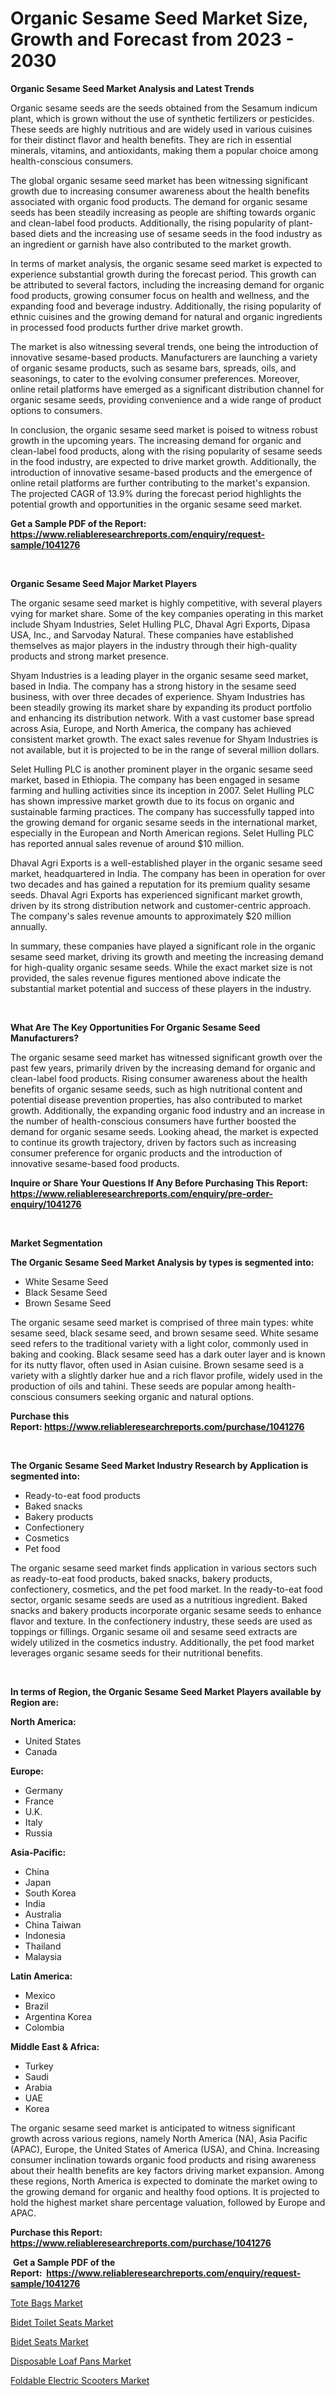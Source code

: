 <p><h1>Organic Sesame Seed Market Size, Growth and Forecast from 2023 - 2030</h1></p><p><strong>Organic Sesame Seed Market Analysis and Latest Trends</strong></p>
<p><p>Organic sesame seeds are the seeds obtained from the Sesamum indicum plant, which is grown without the use of synthetic fertilizers or pesticides. These seeds are highly nutritious and are widely used in various cuisines for their distinct flavor and health benefits. They are rich in essential minerals, vitamins, and antioxidants, making them a popular choice among health-conscious consumers.</p><p>The global organic sesame seed market has been witnessing significant growth due to increasing consumer awareness about the health benefits associated with organic food products. The demand for organic sesame seeds has been steadily increasing as people are shifting towards organic and clean-label food products. Additionally, the rising popularity of plant-based diets and the increasing use of sesame seeds in the food industry as an ingredient or garnish have also contributed to the market growth.</p><p>In terms of market analysis, the organic sesame seed market is expected to experience substantial growth during the forecast period. This growth can be attributed to several factors, including the increasing demand for organic food products, growing consumer focus on health and wellness, and the expanding food and beverage industry. Additionally, the rising popularity of ethnic cuisines and the growing demand for natural and organic ingredients in processed food products further drive market growth.</p><p>The market is also witnessing several trends, one being the introduction of innovative sesame-based products. Manufacturers are launching a variety of organic sesame products, such as sesame bars, spreads, oils, and seasonings, to cater to the evolving consumer preferences. Moreover, online retail platforms have emerged as a significant distribution channel for organic sesame seeds, providing convenience and a wide range of product options to consumers.</p><p>In conclusion, the organic sesame seed market is poised to witness robust growth in the upcoming years. The increasing demand for organic and clean-label food products, along with the rising popularity of sesame seeds in the food industry, are expected to drive market growth. Additionally, the introduction of innovative sesame-based products and the emergence of online retail platforms are further contributing to the market's expansion. The projected CAGR of 13.9% during the forecast period highlights the potential growth and opportunities in the organic sesame seed market.</p></p>
<p><strong>Get a Sample PDF of the Report:&nbsp; <a href="https://www.reliableresearchreports.com/enquiry/request-sample/1041276">https://www.reliableresearchreports.com/enquiry/request-sample/1041276</a></strong></p>
<p>&nbsp;</p>
<p><strong>Organic Sesame Seed Major Market Players</strong></p>
<p><p>The organic sesame seed market is highly competitive, with several players vying for market share. Some of the key companies operating in this market include Shyam Industries, Selet Hulling PLC, Dhaval Agri Exports, Dipasa USA, Inc., and Sarvoday Natural. These companies have established themselves as major players in the industry through their high-quality products and strong market presence.</p><p>Shyam Industries is a leading player in the organic sesame seed market, based in India. The company has a strong history in the sesame seed business, with over three decades of experience. Shyam Industries has been steadily growing its market share by expanding its product portfolio and enhancing its distribution network. With a vast customer base spread across Asia, Europe, and North America, the company has achieved consistent market growth. The exact sales revenue for Shyam Industries is not available, but it is projected to be in the range of several million dollars.</p><p>Selet Hulling PLC is another prominent player in the organic sesame seed market, based in Ethiopia. The company has been engaged in sesame farming and hulling activities since its inception in 2007. Selet Hulling PLC has shown impressive market growth due to its focus on organic and sustainable farming practices. The company has successfully tapped into the growing demand for organic sesame seeds in the international market, especially in the European and North American regions. Selet Hulling PLC has reported annual sales revenue of around $10 million.</p><p>Dhaval Agri Exports is a well-established player in the organic sesame seed market, headquartered in India. The company has been in operation for over two decades and has gained a reputation for its premium quality sesame seeds. Dhaval Agri Exports has experienced significant market growth, driven by its strong distribution network and customer-centric approach. The company's sales revenue amounts to approximately $20 million annually.</p><p>In summary, these companies have played a significant role in the organic sesame seed market, driving its growth and meeting the increasing demand for high-quality organic sesame seeds. While the exact market size is not provided, the sales revenue figures mentioned above indicate the substantial market potential and success of these players in the industry.</p></p>
<p>&nbsp;</p>
<p><strong>What Are The Key Opportunities For Organic Sesame Seed Manufacturers?</strong></p>
<p><p>The organic sesame seed market has witnessed significant growth over the past few years, primarily driven by the increasing demand for organic and clean-label food products. Rising consumer awareness about the health benefits of organic sesame seeds, such as high nutritional content and potential disease prevention properties, has also contributed to market growth. Additionally, the expanding organic food industry and an increase in the number of health-conscious consumers have further boosted the demand for organic sesame seeds. Looking ahead, the market is expected to continue its growth trajectory, driven by factors such as increasing consumer preference for organic products and the introduction of innovative sesame-based food products.</p></p>
<p><strong>Inquire or Share Your Questions If Any Before Purchasing This Report: <a href="https://www.reliableresearchreports.com/enquiry/pre-order-enquiry/1041276">https://www.reliableresearchreports.com/enquiry/pre-order-enquiry/1041276</a></strong></p>
<p>&nbsp;</p>
<p><strong>Market Segmentation</strong></p>
<p><strong>The Organic Sesame Seed Market Analysis by types is segmented into:</strong></p>
<p><ul><li>White Sesame Seed</li><li>Black Sesame Seed</li><li>Brown Sesame Seed</li></ul></p>
<p><p>The organic sesame seed market is comprised of three main types: white sesame seed, black sesame seed, and brown sesame seed. White sesame seed refers to the traditional variety with a light color, commonly used in baking and cooking. Black sesame seed has a dark outer layer and is known for its nutty flavor, often used in Asian cuisine. Brown sesame seed is a variety with a slightly darker hue and a rich flavor profile, widely used in the production of oils and tahini. These seeds are popular among health-conscious consumers seeking organic and natural options.</p></p>
<p><strong>Purchase this Report:&nbsp;<a href="https://www.reliableresearchreports.com/purchase/1041276">https://www.reliableresearchreports.com/purchase/1041276</a></strong></p>
<p>&nbsp;</p>
<p><strong>The Organic Sesame Seed Market Industry Research by Application is segmented into:</strong></p>
<p><ul><li>Ready-to-eat food products</li><li>Baked snacks</li><li>Bakery products</li><li>Confectionery</li><li>Cosmetics</li><li>Pet food</li></ul></p>
<p><p>The organic sesame seed market finds application in various sectors such as ready-to-eat food products, baked snacks, bakery products, confectionery, cosmetics, and the pet food market. In the ready-to-eat food sector, organic sesame seeds are used as a nutritious ingredient. Baked snacks and bakery products incorporate organic sesame seeds to enhance flavor and texture. In the confectionery industry, these seeds are used as toppings or fillings. Organic sesame oil and sesame seed extracts are widely utilized in the cosmetics industry. Additionally, the pet food market leverages organic sesame seeds for their nutritional benefits.</p></p>
<p>&nbsp;</p>
<p><strong>In terms of Region, the Organic Sesame Seed Market Players available by Region are:</strong></p>
<p>
    <p> <strong> North America: </strong>
        <ul>
            <li>United States</li>
            <li>Canada</li>
        </ul>
        </p> 
    <p> <strong> Europe: </strong>
        <ul>
            <li>Germany</li>
            <li>France</li>
            <li>U.K.</li>
            <li>Italy</li>
            <li>Russia</li>
        </ul>
        </p> 
    <p> <strong> Asia-Pacific: </strong>
        <ul>
            <li>China</li>
            <li>Japan</li>
            <li>South Korea</li>
            <li>India</li>
            <li>Australia</li>
            <li>China Taiwan</li>
            <li>Indonesia</li>
            <li>Thailand</li>
            <li>Malaysia</li>
        </ul>
        </p> 
    <p> <strong> Latin America: </strong>
        <ul>
            <li>Mexico</li>
            <li>Brazil</li>
            <li>Argentina Korea</li>
            <li>Colombia</li>
        </ul>
        </p> 
    <p> <strong> Middle East & Africa: </strong>
        <ul>
            <li>Turkey</li>
            <li>Saudi</li>
            <li>Arabia</li>
            <li>UAE</li>
            <li>Korea</li>
        </ul>
    </p>
    </p>
<p><p>The organic sesame seed market is anticipated to witness significant growth across various regions, namely North America (NA), Asia Pacific (APAC), Europe, the United States of America (USA), and China. Increasing consumer inclination towards organic food products and rising awareness about their health benefits are key factors driving market expansion. Among these regions, North America is expected to dominate the market owing to the growing demand for organic and healthy food options. It is projected to hold the highest market share percentage valuation, followed by Europe and APAC.</p></p>
<p><strong>Purchase this Report: <a href="https://www.reliableresearchreports.com/purchase/1041276">https://www.reliableresearchreports.com/purchase/1041276</a></strong></p>
<p>&nbsp;<strong>Get a Sample PDF of the Report:&nbsp;&nbsp;<a href="https://www.reliableresearchreports.com/enquiry/request-sample/1041276">https://www.reliableresearchreports.com/enquiry/request-sample/1041276</a></strong></p>
<p><strong></strong></p>
<p><p><a href="https://medium.com/@williammann19/tote-bags-market-analysis-and-sze-forecasted-for-period-from-2023-to-2030-b283cd14993d">Tote Bags Market</a></p><p><a href="https://medium.com/@vergiekunze/bidet-toilet-seats-market-size-reveals-the-best-marketing-channels-in-global-industry-52d6911a9b67">Bidet Toilet Seats Market</a></p><p><a href="https://medium.com/@lacyquitzon/bidet-seats-market-furnishes-information-on-market-share-market-trends-and-market-growth-d3db69615d26">Bidet Seats Market</a></p><p><a href="https://medium.com/@erickasauer/disposable-loaf-pans-market-furnishes-information-on-market-share-market-trends-and-market-growth-f3747adae7f0">Disposable Loaf Pans Market</a></p><p><a href="https://medium.com/@jasonmartin866/foldable-electric-scooters-market-exploring-market-share-market-trends-and-future-growth-9360778b067c">Foldable Electric Scooters Market</a></p></p>